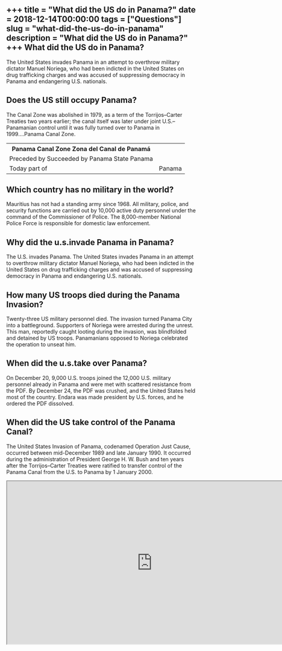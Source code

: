+++
title = "What did the US do in Panama?"
date = 2018-12-14T00:00:00
tags = ["Questions"]
slug = "what-did-the-us-do-in-panama"
description = "What did the US do in Panama?"
+++
What did the US do in Panama?
-----------------------------

The United States invades Panama in an attempt to overthrow military dictator Manuel Noriega, who had been indicted in the United States on drug trafficking charges and was accused of suppressing democracy in Panama and endangering U.S. nationals.

Does the US still occupy Panama?
--------------------------------

The Canal Zone was abolished in 1979, as a term of the Torrijos–Carter Treaties two years earlier; the canal itself was later under joint U.S.–Panamanian control until it was fully turned over to Panama in 1999….Panama Canal Zone.

<table><tr><th>Panama Canal Zone Zona del Canal de Panamá</th></tr><tr><td>Preceded by Succeeded by Panama State Panama</td></tr><tr><td>Today part of</td><td>Panama</td></tr></table>

Which country has no military in the world?
-------------------------------------------

Mauritius has not had a standing army since 1968. All military, police, and security functions are carried out by 10,000 active duty personnel under the command of the Commissioner of Police. The 8,000-member National Police Force is responsible for domestic law enforcement.

Why did the u.s.invade Panama in Panama?
----------------------------------------

The U.S. invades Panama. The United States invades Panama in an attempt to overthrow military dictator Manuel Noriega, who had been indicted in the United States on drug trafficking charges and was accused of suppressing democracy in Panama and endangering U.S. nationals.

How many US troops died during the Panama Invasion?
---------------------------------------------------

Twenty-three US military personnel died. The invasion turned Panama City into a battleground. Supporters of Noriega were arrested during the unrest. This man, reportedly caught looting during the invasion, was blindfolded and detained by US troops. Panamanians opposed to Noriega celebrated the operation to unseat him.

When did the u.s.take over Panama?
----------------------------------

On December 20, 9,000 U.S. troops joined the 12,000 U.S. military personnel already in Panama and were met with scattered resistance from the PDF. By December 24, the PDF was crushed, and the United States held most of the country. Endara was made president by U.S. forces, and he ordered the PDF dissolved.

When did the US take control of the Panama Canal?
-------------------------------------------------

The United States Invasion of Panama, codenamed Operation Just Cause, occurred between mid-December 1989 and late January 1990. It occurred during the administration of President George H. W. Bush and ten years after the Torrijos–Carter Treaties were ratified to transfer control of the Panama Canal from the U.S. to Panama by 1 January 2000.

<iframe allow="accelerometer; autoplay; clipboard-write; encrypted-media; gyroscope; picture-in-picture" allowfullscreen="" class="__youtube_prefs__  epyt-is-override  no-lazyload" data-no-lazy="1" data-origheight="433" data-origwidth="770" data-skipgform_ajax_framebjll="" height="433" id="_ytid_23966" loading="lazy" src="https://www.youtube.com/embed/MDZMseL6G10?enablejsapi=1&autoplay=0&cc_load_policy=0&cc_lang_pref=&iv_load_policy=1&loop=0&modestbranding=0&rel=1&fs=1&playsinline=0&autohide=2&theme=dark&color=red&controls=1&" title="YouTube player" width="770"></iframe>